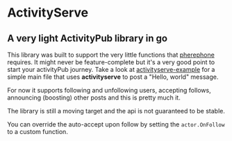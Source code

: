 # ActivityServe

## A very light ActivityPub library in go

This library was built to support the very little functions that [pherephone](https://github.com/writeas/pherephone) requires. It might never be feature-complete but it's a very good point to start your activityPub journey. Take a look at [activityserve-example](https://github.com/writeas/activityserve-example) for a simple main file that uses **activityserve** to post a "Hello, world" message.

For now it supports following and unfollowing users, accepting follows, announcing (boosting) other posts and this is pretty much it. 

The library is still a moving target and the api is not guaranteed to be stable.

You can override the auto-accept upon follow by setting the `actor.OnFollow` to a custom function. 